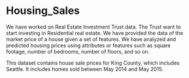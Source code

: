 # Housing_Sales
We have worked on Real Estate Investment Trust data. The Trust want to start investing in Residential real estate. We have provided the data of the market price of a house given a set of features. We have analyzed and predicted housing prices using attributes or features such as square footage, number of bedrooms, number of floors, and so on.

This dataset contains house sale prices for King County, which includes Seattle. It includes homes sold between May 2014 and May 2015.
